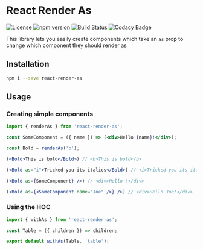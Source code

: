 # React Render As

[![License](https://img.shields.io/badge/License-Apache%202.0-blue.svg)](https://opensource.org/licenses/Apache-2.0)
[![npm version](https://badge.fury.io/js/react-render-as.svg)](https://badge.fury.io/js/react-render-as)
[![Build Status](https://travis-ci.org/pikselpalette/react-render-as.svg?branch=master)](https://travis-ci.org/pikselpalette/react-render-as)
[![Codacy Badge](https://api.codacy.com/project/badge/Grade/ff0d0c6ef29a43a4bc507ca73b9bc7e8)](https://www.codacy.com/app/samboylett/react-render-as?utm_source=github.com&amp;utm_medium=referral&amp;utm_content=pikselpalette/react-render-as&amp;utm_campaign=Badge_Grade)

This library lets you easily create components which take an `as` prop to change which component they should render as

## Installation

```sh
npm i --save react-render-as
```

## Usage

### Creating simple components

```jsx
import { renderAs } from 'react-render-as';

const SomeComponent = ({ name }) => (<div>Hello {name}!</div>);

const Bold = renderAs('b');

(<Bold>This is bold</Bold>) // <b>This is bold</b>

(<Bold as="i">Tricked you its italics</Bold>) // <i>Tricked you its italics</i>

(<Bold as={SomeComponent} />) // <div>Hello !</div>

(<Bold as={<SomeComponent name="Joe" />} />) // <div>Hello Joe!</div>
```

### Using the HOC

```jsx
import { withAs } from 'react-render-as';

const Table = ({ children }) => children;

export default withAs(Table, 'table');
```
